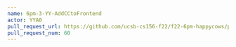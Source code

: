 ```yaml
---
name: 6pm-3-YY-AddCCtoFrontend
actor: YYA0
pull_request_url: https://github.com/ucsb-cs156-f22/f22-6pm-happycows/pull/60
pull_request_num: 60
---
```


